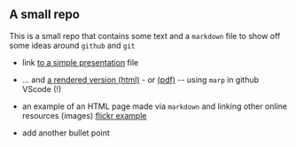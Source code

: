## A small repo 

This is a small repo that contains some text and a `markdown` file to show off some ideas around `github` and `git`

- link [to a simple presentation](./simple-presentation/slides.md) file
- ... and [a rendered version (html)](./simple-presentation/rendered.html) - or [(pdf)](./simple-presentation/rendered.pdf) -- using `marp` in github VScode (!)

- an example of an HTML page made via `markdown` and linking other online resources (images) [flickr example](./flickr.md) 
- add another bullet point
